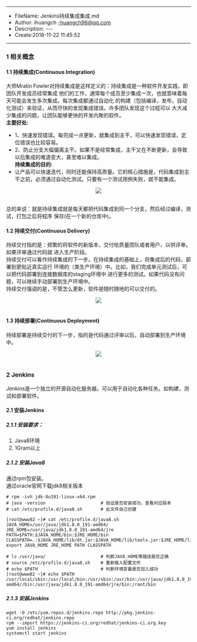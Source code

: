 ___
- FileName: Jenkins持续集成集成.md
- Author: ihuangch -huangch96@qq.com
- Description: ---
- Create:2018-11-22 11:45:52
___

### 1 相关概念
#### 1.1 持续集成(Continuous Integration)
大师Mratin Fowler对持续集成是这样定义的：持续集成是一种软件开发实践，即团队开发成员经常集成
他们的工作，通常每个成员至少集成一次，也就意味着每天可能会发生多次集成。每次集成都通过自动化
的构建（包括编译，发布，自动化测试）来验证，从而尽快的发现集成错误。许多团队发现这个过程可以
大大减少集成的问题，让团队能够更快的开发内聚的软件。  
**主要好处:**
- 1、快速发现错误。每完成一点更新，就集成到主干，可以快速发现错误，定位错误也比较容易。  
- 2、防止分支大幅偏离主干。如果不是经常集成，主干又在不断更新，会导致以后集成的难道变大，甚至难以集成。  
**持续集成的目的:**
- 让产品可以快速迭代，同时还能保持高质量。它的核心措施是，代码集成到主干之前，必须通过自动化测试。只要有一个测试用例失败，就不能集成。

<div align="center"> <img src="https://github.com/ihuangch/blog/blob/master/Ops/pic/ci.png" /> </div><br> 

总的来说：就是持续集成就是每天都把代码集成到同一个分支，然后经过编译，测试，打包之后将程序
保存(在一个新的仓库中)。

#### 1.2 持续交付(Continuous Delivery)
持续交付指的是：频繁的将软件的新版本，交付给质量团队或者用户，以供评审。如果评审通过代码就
进入生产阶段。  
持续交付可以看作持续集成的下一步。在持续集成的基础上，将集成后的代码，部署到更贴近真实运行
环境的（类生产环境）中。比如，我们完成单元测试后，可以把代码部署到连接数据库的staging环境中
进行更多的测试。如果代码没有问题，可以继续手动部署到生产环境中。  
持续交付强调的是，不管怎么更新，软件是随时随地的可以交付的。  

<div align="center"> <img src="https://github.com/ihuangch/blog/blob/master/Ops/pic/cd1.png" /> </div><br> 

#### 1.3 持续部署(Continuous Deployment)
持续部署是持续交付的下一步，指的是代码通过评审以后，自动部署到生产环境中。  

<div align="center"> <img src="https://github.com/ihuangch/blog/blob/master/Ops/pic/cd2.png" /> </div><br> 


### 2 Jenkins
Jenkins是一个独立的开源自动化服务器。可以用于自动化各种任务。如构建，测试和部署软件。  
#### 2.1 安装Jenkins
##### 2.1.1 安装要求：  
1. Java8环境
2. 1Gram以上
##### 2.1.2 安装Java8
通过rpm包安装。  
通过oracle官网下载jdk8相关版本
```
# rpm -ivh jdk-8u191-linux-x64.rpm
# java -version                     # 验证是否安装成功，查看对应版本
# cat /etc/profile.d/java8.sh       # 此文件自己创建

[root@www82 ~]# cat /etc/profile.d/java8.sh 
JAVA_HOME=/usr/java/jdk1.8.0_191-amd64/
JRE_HOME=/usr/java/jdk1.8.0_191-amd64/jre
PATH=$PATH:$JAVA_HOME/bin:$JRE_HOME/bin
CLASSPATH=.:$JAVA_HOME/lib/dt.jar:$JAVA_HOME/lib/tools.jar:$JRE_HOME/lib
export JAVA_HOME JRE_HOME PATH CLASSPATH

# ls /usr/java/                     # 判断JAVA_HOME等路径是否正确
# source /etc/profile.d/java8.sh    # 重新载入配置文件
# echo $PATH						# 判断环境变量是否加入成功
[root@www82 ~]# echo $PATH
/usr/local/sbin:/usr/local/bin:/usr/sbin:/usr/bin:/usr/java/jdk1.8.0_191-amd64//bin:/usr/java/jdk1.8.0_191-amd64/jre/bin:/root/bin
```
##### 2.1.3 安装Jenkins
```
wget -O /etc/yum.repos.d/jenkins.repo http://pkg.jenkins-ci.org/redhat/jenkins.repo
rpm --import https://jenkins-ci.org/redhat/jenkins-ci.org.key
yum install jenkins
systemctl start jenkins
```

